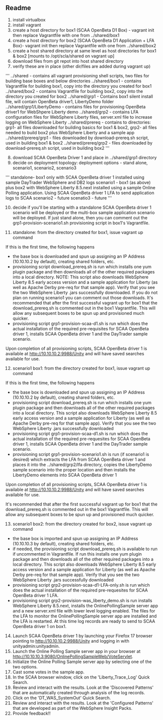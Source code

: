 Readme
--------------------
1. install virtualbox
2. install vagrant
3. create a host directory for box1 (SCAA OpenBeta D1 Box) - vagrant init then replace Vagrantfile with one from ../shared/box1
4. create a host directory for box2 (SCAA OpenBeta D1 Application + LFA Box)- vagrant init then replace Vagrantfile with one from ../shared/box2
5. create a host shared directory at same level as host directories for box1 & box2 [mounts to /opt/scla/shared on vagrant up]
6. download files from git repot into host shared directory 
7. verify these are in place (other dir/files are added during vagrant up)

'''
../shared - contains all vagrant provisioning shell scripts, two files for building base boxes and below directories
../shared/box1 - contains Vagrantfile for building box1, copy into the directory you created for box1
../shared/box2 - contains Vagrantfile for building box2, copy into the directory you created for box2
../shared/grp1 - Contains box1 silent install file, will contain OpenBeta driver1, LibertyDemo folder 
../shared/grp1/LibertyDemo - contains files for provisioning OpenBeta driver1 for WebShpere Liberty demo
../shared/grp2 - contains LFA configuration files for WebSphere Liberty files, server.xml file to increase logging on WebSphere Liberty
../shared/prereq - contains to directories: grp1- all files downloaded for building basics for box1 & box2, grp2- all files needed to build box2 plus WebSphere Liberty and a sample app
../shared/prereq/grp1 - files downloaded by download-prereq.sh script, used in building box1 & box2
../shared/prereq/grp2 - files downloaded by download-prereq.sh script, used in building box2
'''

8. download SCAA OpenBeta Driver 1 and place in ../shared/grp1 directory
9. decide on deployment topology: deployment options - stand alone, scenario1, scenario2, scenario3

'''
standalone- box1 only with SCAA OpenBeta driver 1 installed using sample DayTrader WebSphere and DB2 logs
scenario1 - box1 (as above) plus box2 with WebSphere Liberty 8.5.next installed using a sample Online Polling application. Using SCAA OpenBeta driver 1 LFA to send application logs to SCAA
scenario2 - future
scenatio3 - future
'''

10. decide if you'll be starting with a standalone SCAA OpenBeta driver 1 scenario will be deployed or the multi-box sample application scenario will be deployed. If just stand alone, then you can comment out the grp1-provision-scenario1.sh provisioning script in box1's Vagrantfile.

11. standalone: from the directory created for box1, issue vagrant up command

If this is the first time, the following happens

- the base box is downloaded and spun up assigning an IP Address (10.10.10.2 by default), creating shared folders, etc.
- provisioning script download_prereq.sh is run which installs one yum plugin package and then downloads all of the other required packages into a local directory. NOTE: This script also downloads WebSphere Liberty 8.5 early access version and a sample application for Liberty (as well as Apache Derby pre-req for that sample app). Verify that you see the two WebSphere Liberty .jars successfully downloaded. If you do not plan on running scenario1 you can comment out those downloads. It's recommended that after the first successful vagrant up for box1 that the download_prereq.sh is commented out in the box1 Vagrantfile. This will allow any subsequent boxes to be spun up and provisioned much quicker.
- provisioning script grp1-provision-scaa-d1.sh is run which does the actual installation of the required pre-requisites for SCAA OpenBeta driver 1, installs SCAA OpenBeta driver 1 and the DayTrader sample scenario.

Upon completion of all provisioning scripts, SCAA OpenBeta driver 1 is available at http://10.10.10.2:9988/Unity and will have saved searches available for use.

12. scenario1 box1:  from the directory created for box1, issue vagrant up command

If this is the first time, the following happens

- the base box is downloaded and spun up assigning an IP Address (10.10.10.2 by default), creating shared folders, etc.
- provisioning script download_prereq.sh is run which installs one yum plugin package and then downloads all of the other required packages into a local directory. This script also downloads WebSphere Liberty 8.5 early access version and a sample application for Liberty (as well as Apache Derby pre-req for that sample app). Verify that you see the two WebSphere Liberty .jars successfully downloaded
- provisioning script grp1-provision-scaa-d1.sh is run which does the actual installation of the required pre-requesites for SCAA OpenBeta driver 1, installs SCAA OpenBeta driver 1 and the DayTrader sample scenario.
- provisioning script grp1-provision-scenario1.sh is run (if scenario1 is desired) which extracts the LFA from SCAA OpenBeta driver 1 and places it into the ../shared/grp2/lfa directory, copies the LibertyDemo sample scenario into the proper location and then installs the LibertyDemo elements into SCAA OpenBeta driver 1

Upon completion of all provisioning scripts, SCAA OpenBeta driver 1 is available at http://10.10.10.2:9988/Unity and will have saved searches available for use.

It's recommended that after the first successful vagrant up for box1 that the download_prereq.sh is commented out in the box1 Vagrantfile. This will allow any subsequent boxes to be spun up and provisioned much quicker.

13. scenario1 box2: from the directory created for box2, issue vagrant up command

- the base box is imported and spun up assigning an IP Address (10.10.10.3 by default), creating shared folders, etc.
- if needed, the provisioning script download_prereq.sh is available to run if uncommented in Vagrantfile. If run this installs one yum plugin package and then downloads all of the other required packages into a local directory. This script also downloads WebSphere Liberty 8.5 early access version and a sample application for Liberty (as well as Apache Derby pre-req for that sample app). Verify that you see the two WebSphere Liberty .jars successfully downloaded
- provisioning script grp2-provision-scaa-d1-LFA-only.sh is run which does the actual installation of the required pre-requesites for SCAA OpenBeta driver 1 LFA.
- provisioning script grp2-provision-was_liberty_demo.sh is run installs WebSphere Liberty 8.5.next, installs the OnlinePollingSample server app and a new server.xml file with lower level logging enabled. The files for the LFA to monitor the OnlinePollingSample server app are installed and the LFA is restarted. At this time log records are ready to send to SCAA OpenBeta driver 1 on box1.

14. Launch SCAA OpenBeta driver 1 by launching your Firefox 17 browser pointing to http://10.10.10.2:9988/Unity and logging in with unityadmin:unityadmin.
15. Launch the Online Polling Sample server app in your browser at http://10.10.10.3:9080/OnlinePollingSampleWeb/VoteServlet.
16. Initialize the Online Polling Sample server app by selecting one of the two options.
17. Cast some votes in the sample app.
18. In the SCAA browser window, click on the 'Liberty_Trace_Log' Quick Search.
19. Review and interact with the results. Look at the 'Discovered Patterns' that are automatically created through analysis of the log records.
20. Click on the 'DT_WAS_SystemOut' Quick Search.
21. Review and interact with the results. Look at the 'Configured Patterns' that are developed as part of the WebSphere Insight Packs. 
22. Provide feedback!!
